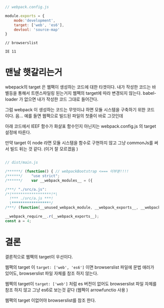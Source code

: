 ```js
// webpack.config.js

module.exports = {
    mode:'development',
    target: ['web', 'es6'],
    devtool: 'source-map'
}

```

```text
// browserslist

IE 11
```
# 맨날 햇갈리는거
wbepack의 target 은 웹팩이 생성하는 코드에 대한 타겟이다. 
내가 작성한 코드는 바벨등을 통해서 트렌스파일링 된는거지 웹펙의 target에 따라 변경되지 않는다. 
babel-loader 가 없으면 내가 작성한 코드 그대로 들어간다. 

그럼 webpack 이 생성하는 코드는 무엇이냐 하면 
모듈 시스템을 구축하기 위한 코드 이다. 
음... 예를 들면 웹팩으로 빌드된 파일의 첫줄이 바로 그것인데

아래 코드에서 IEEF 함수가 화살표 함수인지 아닌지는 webpack.config.js 의 target 설정에 따른다. 

만약 target 이 node 라면 모듈 시스템을 함수로 구현하지 않고 그냥 commonJs를 써서 빌드 뒤는 것 같다. (이거 잘 모르겠음 )


```js

// dist/main.js

/******/ (function() { // webpackBootstrap <=== 이부분!!!!
/******/ 	"use strict";
/******/ 	var __webpack_modules__ = ({

/***/ "./src/a.js":
/*!******************!*\
  !*** ./src/a.js ***!
  \******************/
/***/ (function(__unused_webpack_module, __webpack_exports__, __webpack_require__) {

__webpack_require__.r(__webpack_exports__);
const a = 4;

```



# 결론
결론적으로 웹팩의 target이 우선이다. 

웹팩의 target 이 `target: ['web', 'es6']` 이면 browserslist 파일에 문법 애러가 있어도, browserslist 파일 자체를 참조 하지 않는다. 

웹펙의 target이 `target: ['web']` 처럼 es 버전이 없어도 browserslist 파일 자체를 참조 하지 않고 그냥 es6로 보는것 같다 (웹펙이  arrowfunctio 사용 )

웹팩의 target 이없어야 browserslist를 참조 한다. 

